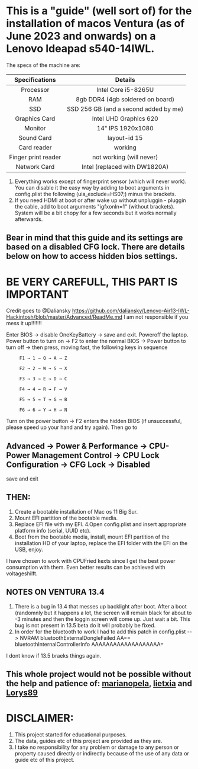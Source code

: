 # This is a "guide" (well sort of) for the installation of macos Ventura (as of June 2023 and onwards) on a Lenovo Ideapad s540-14IWL. 

The specs of the machine are:

| Specifications | Details |
|:-: |:-: |
| Processor | Intel Core i5-8265U  |
| RAM | 8gb DDR4 (4gb soldered on board) |
| SSD | SSD 256 GB (and a second added by me) |
| Graphics Card | Intel UHD Graphics 620 |
| Monitor | 14" IPS 1920x1080 |
| Sound Card | layout-id 15 |
| Card reader | working |
| Finger print reader | not working (will never) |
| Network Card | Intel (replaced with DW1820A) |


1. Everything works except of fingerprint sensor (which will never work). You can disable it the easy way by adding to boot arguments in config.plist the following (uia_exclude=HS07;) minus the brackets.
2. If you need HDMI at boot or after wake up without unpluggin - pluggin the cable, add to boot arguments "igfxonln=1" (without brackets). System will be a bit chopy for a few seconds but it works normally afterwards.  


## Bear in mind that this guide and its settings are based on a disabled CFG lock. There are details below on how to access hidden bios settings.

# BE VERY CAREFULL, THIS PART IS IMPORTANT
Credit goes to @Daliansky https://github.com/daliansky/Lenovo-Air13-IWL-Hackintosh/blob/master/Advanced/ReadMe.md
I am not responsible if you mess it up!!!!!!!

Enter BIOS → disable OneKeyBattery → save and exit. Poweroff the laptop. Power button to turn on → F2 to enter the normal BIOS → Power button to turn off → then press, moving fast, the following keys in sequence

         F1 → 1 → Q → A → Z
         
         F2 → 2 → W → S → X
         
         F3 → 3 → E → D → C
         
         F4 → 4 → R → F → V
         
         F5 → 5 → T → G → B
         
         F6 → 6 → Y → H → N
         

Turn on the power button → F2 enters the hidden BIOS (if unsuccessful, please speed up your hand and try again).
Then go to 
## Advanced → Power & Performance → CPU-Power Management Control → CPU Lock Configuration → CFG Lock → Disabled
save and exit 

## THEN: 
1. Create a bootable installation of Mac os 11 Big Sur. 
2. Mount EFI partition of the bootable media. 
3. Replace EFI file with my EFI. 
4.Open config.plist and insert appropriate platform info (serial, UUID etc).
5. Boot from the bootable media, install, mount EFI partition of the installation HD of your laptop, replace the EFI folder with the EFI on the USB, enjoy.  

I have chosen to work with CPUFried kexts since I get the best power consumption with them. 
Even better results can be achieved with voltageshilft. 

## NOTES ON VENTURA 13.4
1. There is a bug in 13.4 that messes up backlight after boot. After a boot (randomnly but it happens a lot, the screen will remain black for about to -3 minutes and then the loggin screen will come up. Just wait a bit. This bug is not present in 13.5 beta do it will probably be fixed. 
2. In order for the bluetooth to work I had to add this patch in config.plist --> NVRAM
                                    <key>bluetoothExternalDongleFailed</key>
				<data>
				AA==
				</data>
				<key>bluetoothInternalControllerInfo</key>
				<data>
				AAAAAAAAAAAAAAAAAAA=
				</data>

I dont know if 13.5 braeks things again. 

## This whole project would not be possible without the help and patience of: [marianopela](https://github.com/marianopela/Lenovo-Ideapad-S540-14IML-Hackintosh), [lietxia](https://github.com/lietxia/XiaoXinAir14IML_2019_hackintosh) and [Lorys89](https://github.com/Lorys89)

# DISCLAIMER:
1. This project started for educational purposes. 
2. The data, guides etc of this project are provided as they are. 
3. I take no responsibility for any problem or damage to any person or property caused directly or indirectly because of the use of any data or guide etc of this project.
  
